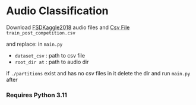 # Audio Classification

Download [FSDKaggle2018](https://zenodo.org/records/2552860/files/FSDKaggle2018.audio_train.zip?download=1) audio files and [Csv File](https://zenodo.org/records/2552860/files/FSDKaggle2018.meta.zip?download=1) ` train_post_competition.csv`

and replace:
in `main.py`

- `dataset_csv` : path to csv file
- `root_dir at` : path to audio dir

if `./partitions` exist and has no csv files in it delete the dir and run `main.py` after

### Requires Python 3.11
